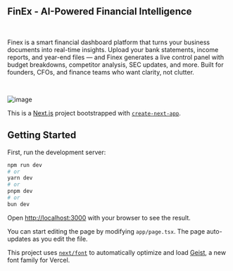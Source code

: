 ## FinEx - AI-Powered Financial Intelligence
<br>

Finex is a smart financial dashboard platform that turns your business documents into real-time insights. Upload your bank statements, income reports, and year-end files — and Finex generates a live control panel with budget breakdowns, competitor analysis, SEC updates, and more. Built for founders, CFOs, and finance teams who want clarity, not clutter.

<br>

![image](https://github.com/user-attachments/assets/fe77c34c-65a1-4369-991e-af85523e06ae)






This is a [Next.js](https://nextjs.org) project bootstrapped with [`create-next-app`](https://nextjs.org/docs/app/api-reference/cli/create-next-app).

## Getting Started

First, run the development server:

```bash
npm run dev
# or
yarn dev
# or
pnpm dev
# or
bun dev
```

Open [http://localhost:3000](http://localhost:3000) with your browser to see the result.

You can start editing the page by modifying `app/page.tsx`. The page auto-updates as you edit the file.

This project uses [`next/font`](https://nextjs.org/docs/app/building-your-application/optimizing/fonts) to automatically optimize and load [Geist](https://vercel.com/font), a new font family for Vercel.



